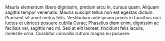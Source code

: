 ---
---

Mauris elementum libero dignissim, pretium arcu in, cursus quam. Aliquam sagittis tempor venenatis. Mauris suscipit tellus non est egestas dictum. Praesent sit amet metus felis. Vestibulum ante ipsum primis in faucibus orci luctus et ultrices posuere cubilia Curae; Phasellus diam enim, dignissim ac facilisis vel, sagittis nec mi. Sed at elit laoreet, tincidunt felis iaculis, molestie urna. Curabitur convallis rutrum magna eu posuere.